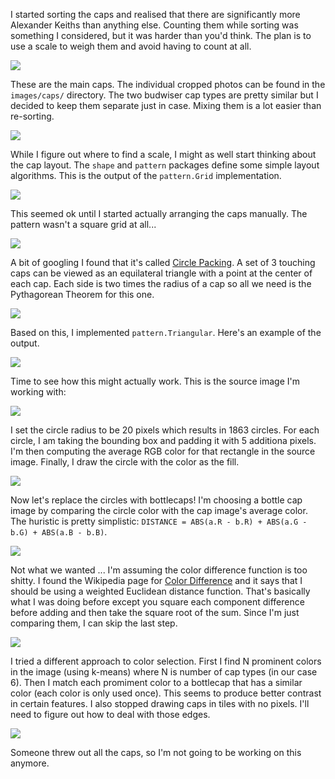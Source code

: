 
I started sorting the caps and realised that there are significantly more Alexander Keiths than anything else. Counting them while sorting was something I considered, but it was harder than you'd think. The plan is to use a scale to weigh them and avoid having to count at all.

![](images/sorting.JPG)

These are the main caps. The individual cropped photos can be found in the `images/caps/` directory. The two budwiser cap types are pretty similar but I decided to keep them separate just in case. Mixing them is a lot easier than re-sorting.

![](images/cropped.png)

While I figure out where to find a scale, I might as well start thinking about the cap layout. The `shape` and `pattern` packages define some simple layout algorithms. This is the output of the `pattern.Grid` implementation.

![](images/grid_pattern.png)

This seemed ok until I started actually arranging the caps manually. The pattern wasn't a square grid at all...

![](images/packed_caps.JPG)

A bit of googling I found that it's called [Circle Packing](https://en.wikipedia.org/wiki/Circle_packing). A set of 3 touching caps can be viewed as an equilateral triangle with a point at the center of each cap. Each side is two times the radius of a cap so all we need is the Pythagorean Theorem for this one.

![](images/circle_packing_whiteboard.JPG)
 
Based on this, I implemented `pattern.Triangular`. Here's an example of the output.

![](images/triangular_pattern.png)

Time to see how this might actually work. This is the source image I'm working with:

![](images/rubik_cube.png)

I set the circle radius to be 20 pixels which results in 1863 circles. For each circle, I am taking the bounding box and padding it with 5 additiona pixels. I'm then computing the average RGB color for that rectangle in the source image. Finally, I draw the circle with the color as the fill.

![](images/rubik_cube_bounds_averaging.png)

Now let's replace the circles with bottlecaps! I'm choosing a bottle cap image by comparing the circle color with the cap image's average color. The huristic is pretty simplistic: `DISTANCE = ABS(a.R - b.R) + ABS(a.G - b.G) + ABS(a.B - b.B)`.

![](images/rubik_cube_avg_color_caps.png)

Not what we wanted ... I'm assuming the color difference function is too shitty. I found the Wikipedia page for [Color Difference](https://en.wikipedia.org/wiki/Color_difference) and it says that I should be using a weighted Euclidean distance function. That's basically what I was doing before except you square each component difference before adding and then take the square root of the sum. Since I'm just comparing them, I can skip the last step. 

![](images/rubik_cube_weighted_avg.png)

I tried a different approach to color selection. First I find N prominent colors in the image (using k-means) where N is number of cap types (in our case 6). Then I match each promiment color to a bottlecap that has a similar color (each color is only used once). This seems to produce better contrast in certain features. I also stopped drawing caps in tiles with no pixels. I'll need to figure out how to deal with those edges.

![](images/rubik_cube_kmeans.png)

Someone threw out all the caps, so I'm not going to be working on this anymore.